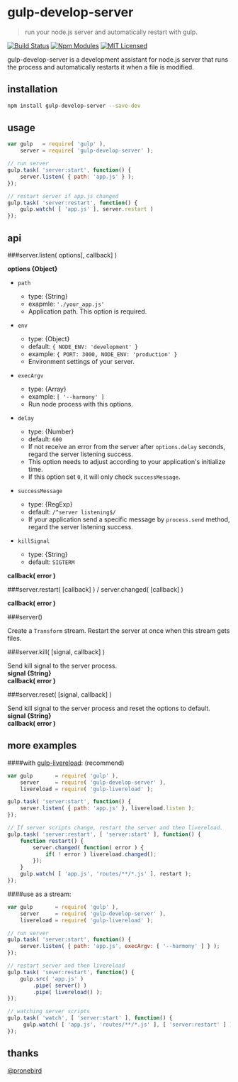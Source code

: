 gulp-develop-server
====================

> run your node.js server and automatically restart with gulp.

[![Build Status](http://img.shields.io/travis/narirou/gulp-develop-server/master.svg?style=flat-square)](https://travis-ci.org/narirou/gulp-develop-server)
[![Npm Modules](http://img.shields.io/npm/v/gulp-develop-server.svg?style=flat-square)](https://www.npmjs.org/package/gulp-develop-server)
[![MIT Licensed](http://img.shields.io/badge/license-MIT-blue.svg?style=flat-square)](http://opensource.org/licenses/MIT)


gulp-develop-server is a development assistant for node.js server that runs
the process and automatically restarts it when a file is modified. 


installation
------------

```bash
npm install gulp-develop-server --save-dev
```



usage
-----

```javascript
var gulp   = require( 'gulp' ),
    server = require( 'gulp-develop-server' );

// run server
gulp.task( 'server:start', function() {
    server.listen( { path: 'app.js' } );
});

// restart server if app.js changed
gulp.task( 'server:restart', function() {
    gulp.watch( [ 'app.js' ], server.restart )
});
```



api
---

###server.listen( options[, callback] )

**options {Object}**  

- `path`  
    - type: {String}
    - exapmle: `'./your_app.js'`
    - Application path. This option is required.

- `env`  
    - type: {Object}  
    - default: `{ NODE_ENV: 'development' }`  
    - example: `{ PORT: 3000, NODE_ENV: 'production' }`  
    - Environment settings of your server.  

- `execArgv`  
    - type: {Array}  
    - example: `[ '--harmony' ]`  
    - Run node process with this options.  

- `delay`   
    - type: {Number}  
    - default: `600`  
    - If not receive an error from the server after `options.delay` seconds, regard the server listening success.
    - This option needs to adjust according to your application's initialize time.
    - If this option set `0`, it will only check `successMessage`.  

- `successMessage`  
    - type: {RegExp}
    - default: `/^server listening$/`  
    - If your application send a specific message by `process.send` method, regard the server listening success.

- `killSignal`  
    - type: {String}
    - default: `SIGTERM`

**callback( error )**  


###server.restart( [callback] ) / server.changed( [callback] )

**callback( error )**  


###server()

Create a `Transform` stream.
Restart the server at once when this stream gets files.


###server.kill( [signal, callback] )

Send kill signal to the server process.  
**signal {String}**  
**callback( error )**  


###server.reset( [signal, callback] )

Send kill signal to the server process and reset the options to default.   
**signal {String}**  
**callback( error )**  



more examples
-------------

####with [gulp-livereload](https://github.com/vohof/gulp-livereload):
(recommend)

```javascript
var gulp       = require( 'gulp' ),
    server     = require( 'gulp-develop-server' ),
    livereload = require( 'gulp-livereload' );

gulp.task( 'server:start', function() {
    server.listen( { path: 'app.js' }, livereload.listen );
});

// If server scripts change, restart the server and then livereload.
gulp.task( 'server:restart', [ 'server:start' ], function() {
    function restart() {
        server.changed( function( error ) {
            if( ! error ) livereload.changed();
        });
    }
    gulp.watch( [ 'app.js', 'routes/**/*.js' ], restart );
});
```


####use as a stream:

```javascript
var gulp       = require( 'gulp' ),
    server     = require( 'gulp-develop-server' ),
    livereload = require( 'gulp-livereload' );

// run server
gulp.task( 'server:start', function() {
    server.listen( { path: 'app.js', execArgv: [ '--harmony' ] } );
});

// restart server and then livereload
gulp.task( 'sever:restart', function() {
    gulp.src( 'app.js' )
        .pipe( server() )
        .pipe( livereload() ); 
});

// watching server scripts 
gulp.task( 'watch', [ 'server:start' ], function() {
     gulp.watch( [ 'app.js', 'routes/**/*.js' ], [ 'server:restart' ] );
});
```



thanks
------

[@pronebird](https://github.com/pronebird)
